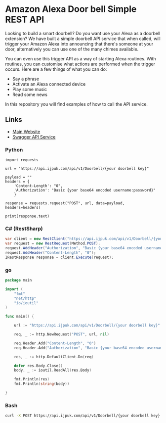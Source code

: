 # Amazon Alexa Door bell Simple REST API

Looking to build a smart doorbell? Do you want use your Alexa as a doorbell extension? We have built a simple doorbell API service that when called, will trigger your Amazon Alexa into announcing that there's someone at your door, alternatively you can use one of the many chimes available.

You can even use this trigger API as a way of starting Alexa routines.  With routines, you can customise what actions are performed when the trigger occurs. Here are a few things of what you can do:

- Say a phrase
- Activate an Alexa connected device
- Play some music
- Read some news

In this repository you will find examples of how to call the API service.

## Links

- [Main Website](https://www.ijpuk.com)
- [Swagger API Service](https://api.ijpuk.com)

### Python

```
import requests

url = "https://api.ijpuk.com/api/v1/Doorbell/{your doorbell key}"

payload = ""
headers = {
    'Content-Length': "0",
    'Authorization': "Basic {your base64 encoded username:password}"
    }

response = requests.request("POST", url, data=payload, headers=headers)

print(response.text)
```

### C# (RestSharp)
```cs
var client = new RestClient("https://api.ijpuk.com/api/v1/Doorbell/{your doorbell key}");
var request = new RestRequest(Method.POST);
request.AddHeader("Authorization", "Basic {your base64 encoded username:password}");
request.AddHeader("Content-Length", "0");
IRestResponse response = client.Execute(request);
```

### go
```go
package main

import (
	"fmt"
	"net/http"
	"io/ioutil"
)

func main() {

	url := "https://api.ijpuk.com/api/v1/Doorbell/{your doorbell key}"

	req, _ := http.NewRequest("POST", url, nil)

	req.Header.Add("Content-Length", "0")
	req.Header.Add("Authorization", "Basic {your base64 encoded username:password}")

	res, _ := http.DefaultClient.Do(req)

	defer res.Body.Close()
	body, _ := ioutil.ReadAll(res.Body)

	fmt.Println(res)
	fmt.Println(string(body))

}
```

### Bash
```bash
curl -X POST https://api.ijpuk.com/api/v1/Doorbell/{your doorbell key} -H 'Authorization: Basic {your base64 encoded username:password}' -H 'Content-Length: 0'
```

